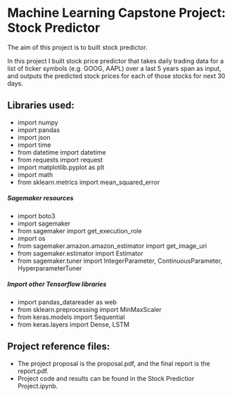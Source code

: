 # Machine Learning Capstone Project: Stock Predictor
The aim of this project is to built stock predictor.

In this project I built stock price predictor that takes daily trading data for a list of ticker symbols (e.g.
GOOG, AAPL) over a last 5 years span as input, and outputs the predicted stock prices for each of those stocks for next 30 days.

## Libraries used:
- import numpy
- import pandas
- import json
- import time
- from datetime import datetime
- from requests import request
- import matplotlib.pyplot as plt
- import math
- from sklearn.metrics import mean_squared_error

##### Sagemaker resources

- import boto3
- import sagemaker
- from sagemaker import get_execution_role
- import os
- from sagemaker.amazon.amazon_estimator import get_image_uri
- from sagemaker.estimator import Estimator
- from sagemaker.tuner import IntegerParameter, ContinuousParameter, HyperparameterTuner

##### Import other Tensorflow libraries

- import pandas_datareader as web
- from sklearn.preprocessing import MinMaxScaler
- from keras.models import Sequential
- from keras.layers import Dense, LSTM



## Project reference files:
- The project proposal is the proposal.pdf, and the final report is the report.pdf.
- Project code and results can be found in the Stock Predictior Project.ipynb.
